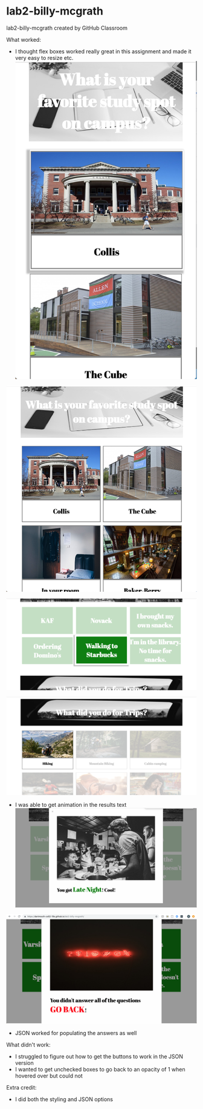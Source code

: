 # lab2-billy-mcgrath
lab2-billy-mcgrath created by GitHub Classroom

What worked:
- I thought flex boxes worked really great in this assignment and made it very easy to resize etc.
![alt text](img/small.png)

![alt text](img/medium.png)

![alt text](img/hover.png)

![alt text](img/checked.png)

- I was able to get animation in the results text
![alt text](img/result.png)

![alt text](img/result-bad.png)

- JSON worked for populating the answers as well

What didn't work:
- I struggled to figure out how to get the buttons to work in the JSON version
- I wanted to get unchecked boxes to go back to an opacity of 1 when hovered over but could not

Extra credit:
- I did both the styling and JSON options
